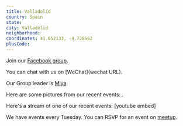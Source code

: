 ```yaml
---
title: Valladolid
country: Spain
state: 
city: Valladolid
neighborhood: 
coordinates: 41.652133, -4.728562
plusCode:
---
```

Join our [Facebook group](https://www.facebook.com/groups/free.code.camp.valladolid.spain).

You can chat with us on [WeChat](wechat URL).

Our Group leader is [Miya](freecodecamp.org/miya)

Here are some pictures from our recent events:
![]().

Here's a stream of one of our recent events:
[youtube embed]

We have events every Tuesday. You can RSVP for an event on [meetup](meetupurl).

